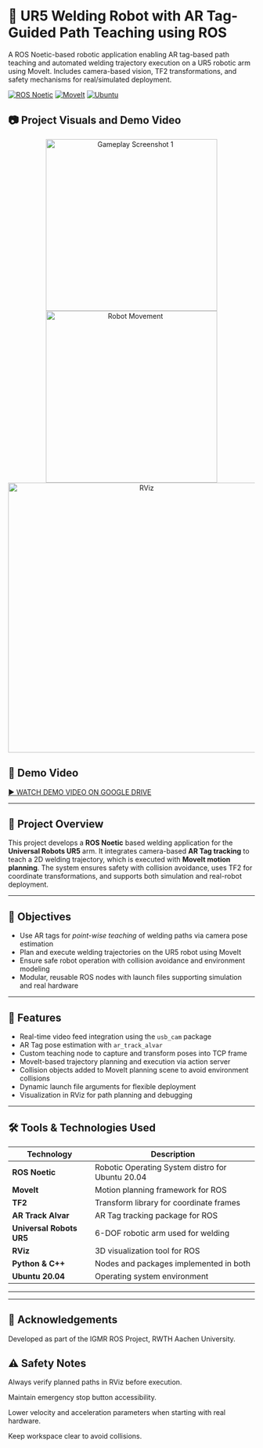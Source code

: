 # 🤖 UR5 Welding Robot with AR Tag-Guided Path Teaching using ROS
A ROS Noetic-based robotic application enabling AR tag-based path teaching and automated welding trajectory execution on a UR5 robotic arm using MoveIt. Includes camera-based vision, TF2 transformations, and safety mechanisms for real/simulated deployment.


[![ROS Noetic](https://img.shields.io/badge/ROS-Noetic-blue)](http://wiki.ros.org/noetic) 
[![MoveIt](https://img.shields.io/badge/MoveIt-Ros_Planning-orange)](https://moveit.ros.org/)
[![Ubuntu](https://img.shields.io/badge/Ubuntu-20.04-green)](https://ubuntu.com/)


## 📷 Project Visuals and Demo Video

<p align="center">
  <img src="https://github.com/user-attachments/assets/f2008ef0-8b00-4369-8f41-4364e904d218" alt="Gameplay Screenshot 1" width="350" />
  <img src="https://github.com/user-attachments/assets/0debef6f-2977-4890-a238-954e3f908f81" alt="Robot Movement" width="350" />
  <img src="https://github.com/user-attachments/assets/09a30344-c024-4e6a-a9d7-dd4586c332b9" alt="RViz" width="550" />
</p>









## 🎥 Demo Video
[▶️ WATCH DEMO VIDEO ON GOOGLE DRIVE](https://drive.google.com/file/d/17izh-64l6Ymf9zjNBsFVXGm6YPSrMRkZ/view?usp=drive_link)

---

## 🚀 Project Overview

This project develops a **ROS Noetic** based welding application for the **Universal Robots UR5** arm. It integrates camera-based **AR Tag tracking** to teach a 2D welding trajectory, which is executed with **MoveIt motion planning**. The system ensures safety with collision avoidance, uses TF2 for coordinate transformations, and supports both simulation and real-robot deployment.

---

## 🎯 Objectives

- Use AR tags for *point-wise teaching* of welding paths via camera pose estimation
- Plan and execute welding trajectories on the UR5 robot using MoveIt
- Ensure safe robot operation with collision avoidance and environment modeling
- Modular, reusable ROS nodes with launch files supporting simulation and real hardware

---

## 🧩 Features

- Real-time video feed integration using the `usb_cam` package
- AR Tag pose estimation with `ar_track_alvar`
- Custom teaching node to capture and transform poses into TCP frame
- MoveIt-based trajectory planning and execution via action server
- Collision objects added to MoveIt planning scene to avoid environment collisions
- Dynamic launch file arguments for flexible deployment
- Visualization in RViz for path planning and debugging

---

## 🛠️ Tools & Technologies Used

| Technology      | Description                                  |
|-----------------|----------------------------------------------|
| **ROS Noetic**  | Robotic Operating System distro for Ubuntu 20.04 |
| **MoveIt**      | Motion planning framework for ROS            |
| **TF2**         | Transform library for coordinate frames      |
| **AR Track Alvar** | AR Tag tracking package for ROS             |
| **Universal Robots UR5** | 6-DOF robotic arm used for welding     |
| **RViz**        | 3D visualization tool for ROS                 |
| **Python & C++**| Nodes and packages implemented in both        |
| **Ubuntu 20.04**| Operating system environment                   |

---




---

## 🤝 Acknowledgements
Developed as part of the IGMR ROS Project, RWTH Aachen University.

## ⚠️ Safety Notes
Always verify planned paths in RViz before execution.

Maintain emergency stop button accessibility.

Lower velocity and acceleration parameters when starting with real hardware.

Keep workspace clear to avoid collisions.


